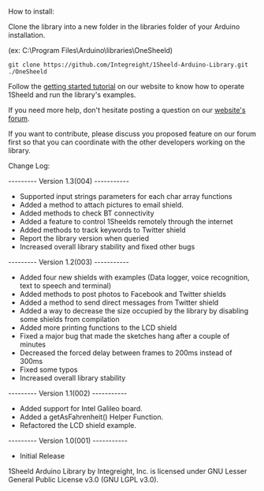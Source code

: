 How to install:

Clone the library into a new folder in the libraries folder of your Arduino installation.

(ex: C:\Program Files\Arduino\libraries\OneSheeld)
```
git clone https://github.com/Integreight/1Sheeld-Arduino-Library.git ./OneSheeld
```

Follow the [getting started tutorial](http://www.1sheeld.com/tutorials/getting-started) on our website to know how to operate 1Sheeld and run the library's examples.

If you need more help, don't hesitate posting a question on our [website's forum](http://www.1sheeld.com/forum).

If you want to contribute, please discuss you proposed feature on our forum first so that you can coordinate with the other developers working on the library.

Change Log:

--------- Version 1.3(004) -----------

- Supported input strings parameters for each char array functions
- Added a method to attach pictures to email shield.
- Added methods to check BT connectivity
- Added a feature to control 1Sheelds remotely through the internet
- Added methods to track keywords to Twitter shield
- Report the library version when queried
- Increased overall library stability and fixed other bugs

--------- Version 1.2(003) -----------

- Added four new shields with examples (Data logger, voice recognition, text to speech and terminal)
- Added methods to post photos to Facebook and Twitter shields
- Added a method to send direct messages from Twitter shield
- Added a way to decrease the size occupied by the library by disabling some shields from compilation
- Added more printing functions to the LCD shield
- Fixed a major bug that made the sketches hang after a couple of minutes
- Decreased the forced delay between frames to 200ms instead of 300ms
- Fixed some typos
- Increased overall library stability

--------- Version 1.1(002) -----------

- Added support for Intel Galileo board.
- Added a getAsFahrenheit() Helper Function.
- Refactored the LCD shield example.

--------- Version 1.0(001) -----------

- Initial Release

1Sheeld Arduino Library by Integreight, Inc. is licensed under GNU Lesser General Public License v3.0 (GNU LGPL v3.0).